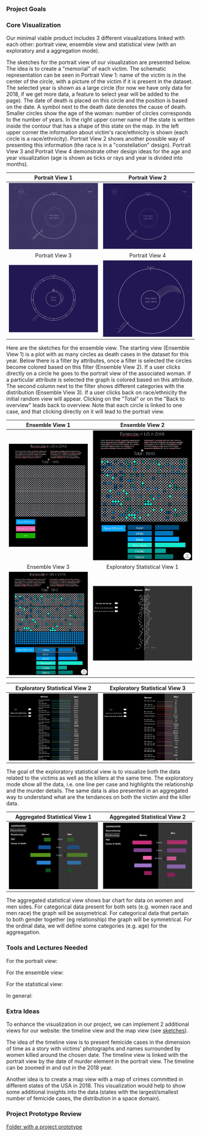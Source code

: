 ### Project Goals

### Core Visualization

Our minimal viable product includes 3 different visualizations linked with each other: portrait view, ensemble view and statistical view (with an exploratory and a aggregation mode).

The sketches for the portrait view of our visualization are presented below. The idea is to create a "memorial" of each victim. The schematic representation can be seen in Portrait View 1: name of the victim is in the center of the circle, with a picture of the victim if it is present in the dataset. The selected year is shown as a large circle (for now we have only data for 2018, if we get more data, a feature to select year will be added to the page). The date of death is placed on this circle and the position is based on the date. A symbol next to the death date denotes the cause of death. Smaller circles show the age of the woman: number of circles corresponds to the number of years. In the right upper corner name of the state is written inside the contour that has a shape of this state on the map. In the left upper corner the information about victim's race/ethnicity is shown (each circle is a race/ethnicity). Portrait View 2 shows another possible way of presenting this information (the race is in a "constellation" design). Portrait View 3 and Portrait View 4 demonstrate other design ideas for the age and year visualization (age is shown as ticks or rays and year is divided into months).

Portrait View 1           |  Portrait View 2
:-------------------------:|:-------------------------:
![Portrait View 1](./milestone_imgs/Portrait_view1.jpg "Portrait View 1")  |  ![Portrait View 2](./milestone_imgs/Portrait_view2.jpg "Portrait View 2")
Portrait View 3           |  Portrait View 4
![Portrait View 3](./milestone_imgs/Portrait_view3.jpg "Portrait View 3")  |  ![Portrait View 4](./milestone_imgs/Portrait_view4.jpg "Portrait View 4")

Here are the sketches for the ensemble view. The starting view (Ensemble View 1) is a plot with as many circles as death cases in the dataset for this year. Below there is a filter by attributes, once a filter is selected the circles become colored based on this filter (Ensemble View 2). If a user clicks directly on a circle he goes to the portrait view of the associated woman. If a particular attribute is selected the graph is colored based on this attribute. The second column next to the filter shows different categories with the distribution (Ensemble View 3). If a user clicks back on race/ethnicity  the initial random view will appear. Clicking on the "Total" or on the "Back to overview" leads back to overview. Note that each circle is linked to one case, and that clicking directly on it will lead to the portrait view.

Ensemble View 1           |  Ensemble View 2
:-------------------------:|:-------------------------:
![Ensemble View 1](./milestone_imgs/Ensemble_view1.jpg "Ensemble View 1")  |  ![Ensemble View 2](./milestone_imgs/Ensemble_view2.jpg "Ensemble View 2")
Ensemble View 3           |   Exploratory Statistical View 1 
![Ensemble View 3](./milestone_imgs/Ensemble_view3.jpg "Ensemble View 3")  |  ![ Exploratory statistical View 1 ](./milestone_imgs/Exploratory_Statistical_view1.png "Exploratory_Statistical_view1")


Exploratory Statistical View 2          |   Exploratory Statistical View 3
:-------------------------:|:-------------------------:
![ Exploratory statistical View 2 ](./milestone_imgs/Exploratory_Statistical_view2.png "Exploratory_Statistical_view2") | ![ Exploratory statistical View 3](./milestone_imgs/Exploratory_Statistical_view3.png "Exploratory_Statistical_view3") 

The goal of the exploratory statistical view is to visualize both the data related to the victims as well as the killers at the same time. The exploratory mode show all the data, i.e. one line per case and highlights the relationship and the murder details. The same data is also presented in an aggregated way to understand what are the tendances on both the victim and the killer data. 


 Aggregated Statistical View 1           |   Aggregated Statistical View 2
:-------------------------:|:-------------------------:
![ Aggregated statistical View 1 ](./milestone_imgs/Aggregation_Statistical_view1.png "Aggregated_Statistical_view1")  |  ![ Aggregated statistical View 2 ](./milestone_imgs/Aggregation_Statistical_view2.png "Aggregated_Statistical_view2")

The aggregated statistical view shows bar chart for data on women and men sides. For categorical data present for both sets (e.g. women race and men race) the graph will be assymetrical. For categorical data that pertain to both gender together (eg relationship) the graph will be symmetrical. For the ordinal data, we will define some categories (e.g. age) for the aggreagation.


### Tools and Lectures Needed
For the portrait view:

For the ensemble view:

For the statistical view:

In general:

### Extra Ideas

To enhance the visualization in our project, we can implement 2 additional views for our website: the timeline view and the map view (see [sketches](https://github.com/com-480-data-visualization/datavis-project-2022-syrinx/blob/main/milestone_imgs/Sketches%20of%20visualization%20ideas.pdf)).

The idea of the timeline view is to present femicide cases in the dimension of time as a story with victims' photographs and names surrounded by women killed around the chosen date. The timeline view is linked with the portrait view by the date of murder element in the portrait view. The timeline can be  zoomed in and out in the 2018 year.

Another idea is to create a map view with a map of crimes committed in different states of the USA in 2018. This visualization would help to show some additional insights into the data (states with the largest/smallest number of femicide cases, the distribution in a space domain).

### Project Prototype Review

[Folder with a project prototype](page)

